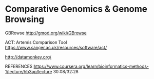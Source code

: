 
Comparative Genomics & Genome Browsing
======================================
GBRowse
http://gmod.org/wiki/GBrowse

ACT: Artemis Comparison Tool
https://www.sanger.ac.uk/resources/software/act/



http://datamonkey.org/


REFERENCES
https://www.coursera.org/learn/bioinformatics-methods-1/lecture/hb3ap/lecture
30:08/32:28






